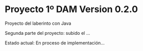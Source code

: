 # Proyecto 1º DAM Version 0.2.0
Proyecto del laberinto con Java

Segunda parte del proyecto: subido el ...

Estado actual: En proceso de implementación...
